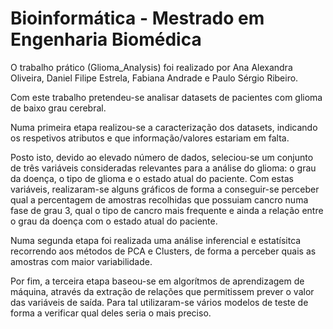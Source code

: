 # Bioinformática - Mestrado em Engenharia Biomédica

O trabalho prático (Glioma_Analysis) foi realizado por Ana Alexandra Oliveira, Daniel Filipe Estrela, Fabiana Andrade e Paulo Sérgio Ribeiro.


Com este trabalho pretendeu-se analisar datasets de pacientes com glioma de baixo grau cerebral.

Numa primeira etapa realizou-se a caracterização dos datasets, indicando os respetivos atributos e que informação/valores estariam em falta.

Posto isto, devido ao elevado número de dados, seleciou-se um conjunto de três variáveis consideradas relevantes para a análise do glioma: o grau da doença, o tipo de glioma e o estado atual do paciente. Com estas variáveis, realizaram-se alguns gráficos de forma a conseguir-se perceber qual a percentagem de amostras recolhidas que possuiam cancro numa fase de grau 3, qual o tipo de cancro mais frequente e ainda a relação entre o grau da doença com o estado atual do paciente.

Numa segunda etapa foi realizada uma análise inferencial e estatísitca recorrendo aos métodos de PCA  e Clusters, de forma a perceber quais as amostras com maior variabilidade.

Por fim, a terceira etapa baseou-se em algorítmos de aprendizagem de máquina, através da extração de relações que permitissem prever o valor das variáveis de saída. Para tal utilizaram-se vários modelos de teste de forma a verificar qual deles seria o mais preciso.



